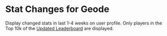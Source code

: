 # Stat Changes for Geode

Display changed stats in last 1-4 weeks on user profile.
Only players in the Top 10k of the [Updated Leaderboard](https://discord.gg/Uz7pd4d) are displayed.